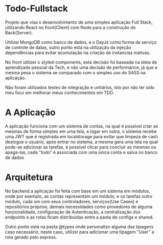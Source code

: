 # Todo-Fullstack

Projeto que visa o desenvolvimento de uma simples aplicação Full Stack, utilizando React no front(Client) com Node para a construção do Back(Server).

Utilizei MongoDB como banco de dados, e o DayJs como forma de serviço de controle de datas, outro ponto está na utilização da injeção dependências para evitar acumulação na criação de instancias inativas.

No front utilizer o styled-components, esta decisão foi baseada na ideia de aprendizado pessoal da Tech, e não uma decisão de performance, já que a mesma pesa o sistema se comparado com o simples uso do SASS na aplicação.

Não foram utilizados testes de integração e unitários, isto por não ter sido meu foco em melhorar meus conhecimentos em TDD.

# A Aplicação

A aplicação funciona com um sistema de contas, na qual é possível criar as mesmas de forma simples em uma tela, e logar em outra, o sistema recebe uma JWT que é registrada em localstorage para evitar que limpeza de cash deslogue o usuário, após entrar no sistema, a mesma gera uma tela na qual pode-se adicionar as tarefas, é possível clicar para concluir as mesmas ou apaga-las, cada "todo" é associada com uma única conta e salva no banco de dados

# Arquitetura

No backend a aplicação foi feita com base em um sistema em módulos, onde por exemplo, as contas representam um módulo, e os tarefas outro módulo, cada um com seus controladores, serviços(Use Cases) e repositórios próprios, demais necessidades como provedores de alguma funcionalidade, configuração de Autenticação, a centralização dos endpoints e as rotas ficam distribuídas entre a pasta de configs e shared.

Outro ponto está na pasta @types onde personalizo alguma das tipagens caso necessário, neste caso, utilizei para adicionar uma tipagem "User" a rota gerado pelo express.

